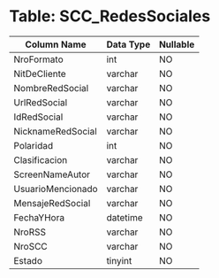 # Table: SCC_RedesSociales

| Column Name | Data Type | Nullable |
|-------------|-----------|----------|
| NroFormato | int | NO |
| NitDeCliente | varchar | NO |
| NombreRedSocial | varchar | NO |
| UrlRedSocial | varchar | NO |
| IdRedSocial | varchar | NO |
| NicknameRedSocial | varchar | NO |
| Polaridad | int | NO |
| Clasificacion | varchar | NO |
| ScreenNameAutor | varchar | NO |
| UsuarioMencionado | varchar | NO |
| MensajeRedSocial | varchar | NO |
| FechaYHora | datetime | NO |
| NroRSS | varchar | NO |
| NroSCC | varchar | NO |
| Estado | tinyint | NO |

